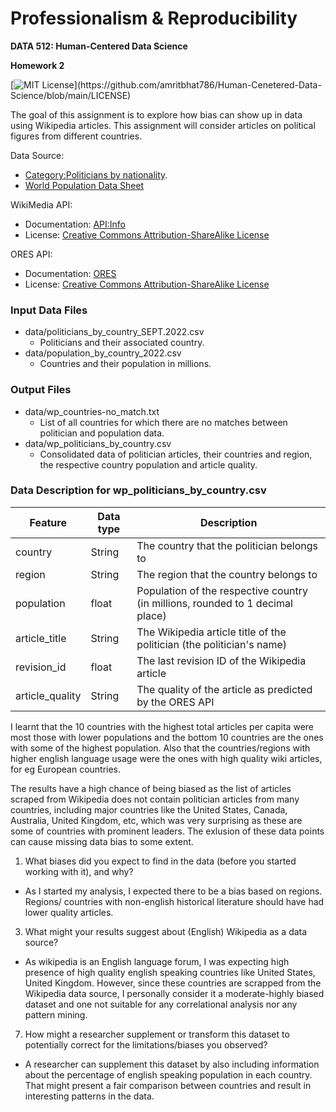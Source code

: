 # Professionalism & Reproducibility

**DATA 512: Human-Centered Data Science**

**Homework 2**

[![MIT License](https://img.shields.io/apm/l/atomic-design-ui.svg?)](https://github.com/amritbhat786/Human-Cenetered-Data-Science/blob/main/LICENSE)

The goal of this assignment is to explore how bias can show up in data using Wikipedia articles. This assignment will consider articles on political figures from different countries.

Data Source:
- [Category:Politicians by nationality](https://en.wikipedia.org/w/index.php?title=Category:Politicians_by_nationality&subcatfrom=South+Sudanese+politicians#mw-subcategories).
- [World Population Data Sheet](https://www.prb.org/international/indicator/population/table)

WikiMedia API:
- Documentation: [API:Info](https://www.mediawiki.org/wiki/API:Info)
- License: [Creative Commons Attribution-ShareAlike License](https://creativecommons.org/licenses/by-sa/3.0/)

ORES API:
- Documentation: [ORES](https://www.mediawiki.org/wiki/ORES)
- License: [Creative Commons Attribution-ShareAlike License](https://creativecommons.org/licenses/by-sa/3.0/)

### Input Data Files
- data/politicians_by_country_SEPT.2022.csv
  - Politicians and their associated country.
- data/population_by_country_2022.csv
  - Countries and their population in millions.

### Output Files
- data/wp_countries-no_match.txt
  - List of all countries for which there are no matches between politician and population data.
- data/wp_politicians_by_country.csv
  - Consolidated data of politician articles, their countries and region, the respective country population and article quality.

### Data Description for wp_politicians_by_country.csv

| Feature         | Data type | Description                                                                    |
|-----------------|-----------|--------------------------------------------------------------------------------|
| country         | String    | The country that the politician belongs to                                     |
| region          | String    | The region that the country belongs to                                         |
| population      | float     | Population of the respective country (in millions, rounded to 1 decimal place) |
| article_title   | String    | The Wikipedia article title of the politician (the politician's name)          |
| revision_id     | float     | The last revision ID of the Wikipedia article                                  |
| article_quality | String    | The quality of the article as predicted by the ORES API                        |


I learnt that the 10 countries with the highest total articles per capita were most those with lower populations and the bottom 10 countries are the ones with some of the highest population. Also that the countries/regions with higher english language usage were the ones with high quality wiki articles, for eg European countries. 

The results have a high chance of being biased as the list of articles scraped from Wikipedia does not contain politician articles from many countries, including major countries like the United States, Canada, Australia, United Kingdom, etc, which was very surprising as these are some of countries with prominent leaders. The exlusion of these data points can cause missing data bias to some extent.


1. What biases did you expect to find in the data (before you started working with it), and why?
- As I started my analysis, I expected there to be a bias based on regions. Regions/ countries with non-english historical literature should have had lower quality articles.

3. What might your results suggest about (English) Wikipedia as a data source?
- As wikipedia is an English language forum, I was expecting high presence of high quality english speaking countries like United States, United Kingdom. However, since these countries are scrapped from the Wikipedia data source, I personally consider it a moderate-highly biased dataset and one not suitable for any correlational analysis nor any pattern mining.

7. How might a researcher supplement or transform this dataset to potentially correct for the limitations/biases you observed?
- A researcher can supplement this dataset by also including information about the percentage of english speaking population in each country. That might present a fair comparison between countries and result in interesting patterns in the data.